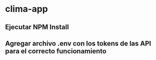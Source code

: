 # clima-app
## Ejecutar NPM Install
## Agregar archivo .env con los tokens de las API para el correcto funcionamiento
